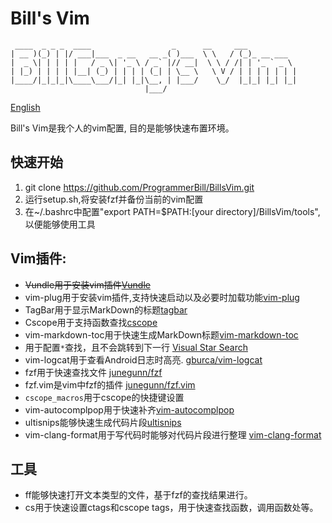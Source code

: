 # Bill's Vim

```
 ____  _ _ _  ____                  _      __     ___
| __ )(_) | |/ ___|___  _ __   __ _( )___  \ \   / (_)_ __ ___
|  _ \| | | | |   / _ \| '_ \ / _` |// __|  \ \ / /| | '_ ` _ \
| |_) | | | | |__| (_) | | | | (_| | \__ \   \ V / | | | | | | |
|____/|_|_|_|\____\___/|_| |_|\__, | |___/    \_/  |_|_| |_| |_|
                              |___/
```

[English](README.md)

Bill's Vim是我个人的vim配置, 目的是能够快速布置环境。

## 快速开始

1. git clone https://github.com/ProgrammerBill/BillsVim.git
2. 运行setup.sh,将安装fzf并备份当前的vim配置
3. 在~/.bashrc中配置"export PATH=$PATH:[your directory]/BillsVim/tools",以便能够使用工具

## Vim插件:

- ~~Vundle用于安装vim插件[Vundle](https://github.com/VundleVim/Vundle.vim#quick-start)~~
- vim-plug用于安装vim插件,支持快速启动以及必要时加载功能[vim-plug](https://github.com/junegunn/vim-plug)
- TagBar用于显示MarkDown的标题[tagbar](https://github.com/preservim/tagbar)
- Cscope用于支持函数查找[cscope](http://cscope.sourceforge.net/)
- vim-markdown-toc用于快速生成MarkDown标题[vim-markdown-toc](https://github.com/mzlogin/vim-markdown-toc)
- 用于配置`*`查找，且不会跳转到下一行 [Visual Star Search](https://github.com/bronson/vim-visual-star-search)
- vim-logcat用于查看Android日志时高亮. [gburca/vim-logcat](https://github.com/gburca/vim-logcat)
- fzf用于快速查找文件 [junegunn/fzf](https://github.com/junegunn/fzf)
- fzf.vim是vim中fzf的插件 [junegunn/fzf.vim](https://github.com/junegunn/fzf.vim)
- `cscope_macros`用于cscope的快捷键设置
- vim-autocomplpop用于快速补齐[vim-autocomplpop](https://github.com/othree/vim-autocomplpop)
- ultisnips能够快速生成代码片段[ultisnips](https://github.com/SirVer/ultisnips)
- vim-clang-format用于写代码时能够对代码片段进行整理 [vim-clang-format](https://github.com/rhysd/vim-clang-format)

## 工具

- ff能够快速打开文本类型的文件，基于fzf的查找结果进行。
- cs用于快速设置ctags和cscope tags，用于快速查找函数，调用函数处等。
